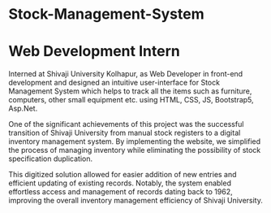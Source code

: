 # Stock-Management-System
# Web Development Intern
 Interned at Shivaji University Kolhapur, as Web Developer in front-end development and
designed an intuitive user-interface for Stock Management System which helps to track all
the items such as furniture, computers, other small equipment etc. using HTML, CSS, JS, Bootstrap5, Asp.Net.

One of the significant achievements of this project was the successful transition of Shivaji
University from manual stock registers to a digital inventory management system. By
implementing the website, we simplified the process of managing inventory while
eliminating the possibility of stock specification duplication.

This digitized solution allowed for easier addition of new entries and efficient updating of
existing records. Notably, the system enabled effortless access and management of records
dating back to 1962, improving the overall inventory management efficiency of Shivaji
University.
